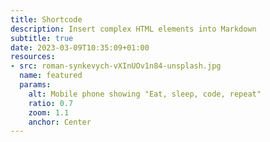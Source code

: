 ```yaml
---
title: Shortcode
description: Insert complex HTML elements into Markdown
subtitle: true
date: 2023-03-09T10:35:09+01:00
resources:
- src: roman-synkevych-vXInUOv1n84-unsplash.jpg
  name: featured
  params: 
    alt: Mobile phone showing "Eat, sleep, code, repeat"
    ratio: 0.7
    zoom: 1.1
    anchor: Center
---
```

